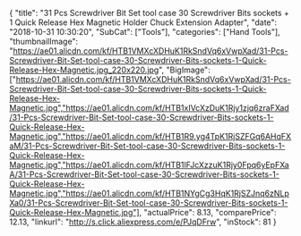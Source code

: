 {
	"title": "31 Pcs Screwdriver Bit Set tool case 30 Screwdriver Bits sockets + 1 Quick Release Hex Magnetic Holder Chuck Extension Adapter",
	"date": "2018-10-31 10:30:20",
	"SubCat": ["Tools"],
	"categories": ["Hand Tools"],
	"thumbnailImage": "https://ae01.alicdn.com/kf/HTB1VMXcXDHuK1RkSndVq6xVwpXad/31-Pcs-Screwdriver-Bit-Set-tool-case-30-Screwdriver-Bits-sockets-1-Quick-Release-Hex-Magnetic.jpg_220x220.jpg",
	"BigImage": ["https://ae01.alicdn.com/kf/HTB1VMXcXDHuK1RkSndVq6xVwpXad/31-Pcs-Screwdriver-Bit-Set-tool-case-30-Screwdriver-Bits-sockets-1-Quick-Release-Hex-Magnetic.jpg","https://ae01.alicdn.com/kf/HTB1xIVcXzDuK1Rjy1zjq6zraFXad/31-Pcs-Screwdriver-Bit-Set-tool-case-30-Screwdriver-Bits-sockets-1-Quick-Release-Hex-Magnetic.jpg","https://ae01.alicdn.com/kf/HTB1R9.yg4TpK1RjSZFGq6AHqFXaM/31-Pcs-Screwdriver-Bit-Set-tool-case-30-Screwdriver-Bits-sockets-1-Quick-Release-Hex-Magnetic.jpg","https://ae01.alicdn.com/kf/HTB1lFJcXzzuK1Rjy0Fpq6yEpFXaA/31-Pcs-Screwdriver-Bit-Set-tool-case-30-Screwdriver-Bits-sockets-1-Quick-Release-Hex-Magnetic.jpg","https://ae01.alicdn.com/kf/HTB1NYgCg3HqK1RjSZJnq6zNLpXa0/31-Pcs-Screwdriver-Bit-Set-tool-case-30-Screwdriver-Bits-sockets-1-Quick-Release-Hex-Magnetic.jpg"],
	"actualPrice": 8.13,
	"comparePrice": 12.13,
	"linkurl": "http://s.click.aliexpress.com/e/PJqDFrw",
	"inStock": 81
}

